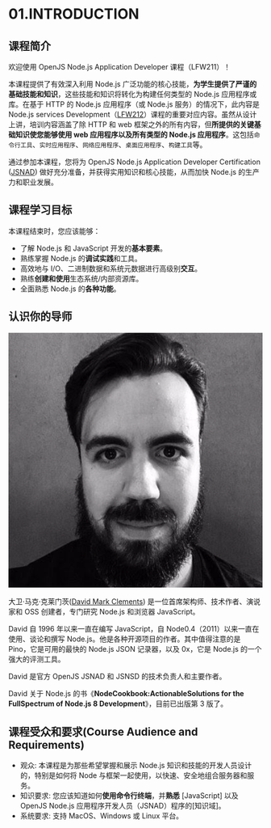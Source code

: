 # 01.INTRODUCTION

## 课程简介

欢迎使用 OpenJS Node.js Application Developer 课程（LFW211）！

本课程提供了有效深入利用 Node.js 广泛功能的核心技能，**为学生提供了严谨的基础技能和知识**，这些技能和知识将转化为构建任何类型的 Node.js 应用程序或库。在基于 HTTP 的 Node.js 应用程序（或 Node.js 服务）的情况下，此内容是 Node.js services Development（[LFW212](//imafee.github.io/lfw212/)）课程的重要对应内容。虽然从设计上讲，培训内容涵盖了除 HTTP 和 web 框架之外的所有内容，但**所提供的关键基础知识使您能够使用 web 应用程序以及所有类型的 Node.js 应用程序**。这包括`命令行工具`、`实时应用程序`、`网络应用程序`、`桌面应用程序`、`构建工具`等。

通过参加本课程，您将为 OpenJS Node.js Application Developer Certification ([JSNAD](//training.linuxfoundation.org/certification/jsnad/)) 做好充分准备，并获得实用知识和核心技能，从而加快 Node.js 的生产力和职业发展。

## 课程学习目标

本课程结束时，您应该能够：

- 了解 Node.js 和 JavaScript 开发的**基本要素**。
- 熟练掌握 Node.js 的**调试实践**和工具。
- 高效地与 I/O、二进制数据和系统元数据进行高级别**交互**。
- 熟练**创建和使用**生态系统/内部资源库。
- 全面熟悉 Node.js 的**各种功能**。

## 认识你的导师

![David Mark Clements](../assets/image/01.instructor-david.png)

大卫·马克·克莱门茨([David Mark Clements](https://github.com/davidmarkclements)) 是一位首席架构师、技术作者、演说家和 OSS 创建者，专门研究 Node.js 和浏览器 JavaScript。

David 自 1996 年以来一直在编写 JavaScript，自 Node0.4（2011）以来一直在使用、谈论和撰写 Node.js。他是各种开源项目的作者。其中值得注意的是 Pino，它是可用的最快的 Node.js JSON 记录器，以及 0x，它是 Node.js 的一个强大的评测工具。

David 是官方 OpenJS JSNAD 和 JSNSD 的技术负责人和主要作者。

David 关于 Node.js 的书《**NodeCookbook:ActionableSolutions for the FullSpectrum of Node.js 8 Development**》，目前已出版第 3 版了。

## 课程受众和要求(Course Audience and Requirements)

- 观众:
  本课程是为那些希望掌握和展示 Node.js 知识和技能的开发人员设计的，特别是如何将 Node 与框架一起使用，以快速、安全地组合服务器和服务。
- 知识要求:
  您应该知道如何**使用命令行终端**，并**熟悉** [JavaScript] 以及 OpenJS Node.js 应用程序开发人员（JSNAD）程序的[知识域]。
- 系统要求:
  支持 MacOS、Windows 或 Linux 平台。
